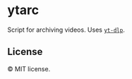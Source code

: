 # ytarc

Script for archiving videos. Uses [`yt-dlp`](https://github.com/yt-dlp/yt-dlp).

## License

© MIT license.
